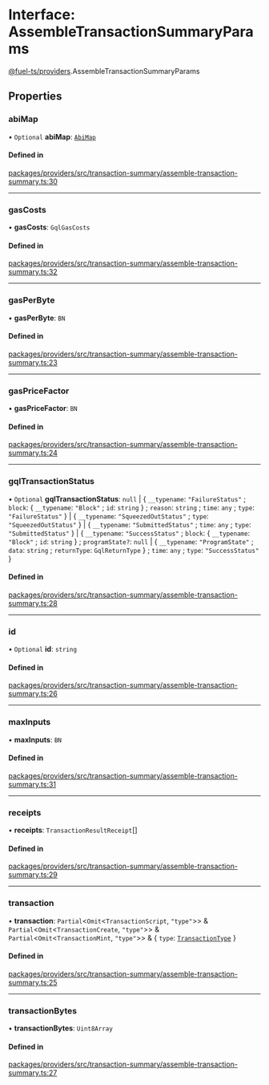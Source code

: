 # Interface: AssembleTransactionSummaryParams

[@fuel-ts/providers](/api/Providers/index.md).AssembleTransactionSummaryParams

## Properties

### abiMap

• `Optional` **abiMap**: [`AbiMap`](/api/Providers/index.md#abimap)

#### Defined in

[packages/providers/src/transaction-summary/assemble-transaction-summary.ts:30](https://github.com/FuelLabs/fuels-ts/blob/884f602f/packages/providers/src/transaction-summary/assemble-transaction-summary.ts#L30)

___

### gasCosts

• **gasCosts**: `GqlGasCosts`

#### Defined in

[packages/providers/src/transaction-summary/assemble-transaction-summary.ts:32](https://github.com/FuelLabs/fuels-ts/blob/884f602f/packages/providers/src/transaction-summary/assemble-transaction-summary.ts#L32)

___

### gasPerByte

• **gasPerByte**: `BN`

#### Defined in

[packages/providers/src/transaction-summary/assemble-transaction-summary.ts:23](https://github.com/FuelLabs/fuels-ts/blob/884f602f/packages/providers/src/transaction-summary/assemble-transaction-summary.ts#L23)

___

### gasPriceFactor

• **gasPriceFactor**: `BN`

#### Defined in

[packages/providers/src/transaction-summary/assemble-transaction-summary.ts:24](https://github.com/FuelLabs/fuels-ts/blob/884f602f/packages/providers/src/transaction-summary/assemble-transaction-summary.ts#L24)

___

### gqlTransactionStatus

• `Optional` **gqlTransactionStatus**: ``null`` \| { `__typename`: ``"FailureStatus"`` ; `block`: { `__typename`: ``"Block"`` ; `id`: `string`  } ; `reason`: `string` ; `time`: `any` ; `type`: ``"FailureStatus"``  } \| { `__typename`: ``"SqueezedOutStatus"`` ; `type`: ``"SqueezedOutStatus"``  } \| { `__typename`: ``"SubmittedStatus"`` ; `time`: `any` ; `type`: ``"SubmittedStatus"``  } \| { `__typename`: ``"SuccessStatus"`` ; `block`: { `__typename`: ``"Block"`` ; `id`: `string`  } ; `programState?`: ``null`` \| { `__typename`: ``"ProgramState"`` ; `data`: `string` ; `returnType`: `GqlReturnType`  } ; `time`: `any` ; `type`: ``"SuccessStatus"``  }

#### Defined in

[packages/providers/src/transaction-summary/assemble-transaction-summary.ts:28](https://github.com/FuelLabs/fuels-ts/blob/884f602f/packages/providers/src/transaction-summary/assemble-transaction-summary.ts#L28)

___

### id

• `Optional` **id**: `string`

#### Defined in

[packages/providers/src/transaction-summary/assemble-transaction-summary.ts:26](https://github.com/FuelLabs/fuels-ts/blob/884f602f/packages/providers/src/transaction-summary/assemble-transaction-summary.ts#L26)

___

### maxInputs

• **maxInputs**: `BN`

#### Defined in

[packages/providers/src/transaction-summary/assemble-transaction-summary.ts:31](https://github.com/FuelLabs/fuels-ts/blob/884f602f/packages/providers/src/transaction-summary/assemble-transaction-summary.ts#L31)

___

### receipts

• **receipts**: `TransactionResultReceipt`[]

#### Defined in

[packages/providers/src/transaction-summary/assemble-transaction-summary.ts:29](https://github.com/FuelLabs/fuels-ts/blob/884f602f/packages/providers/src/transaction-summary/assemble-transaction-summary.ts#L29)

___

### transaction

• **transaction**: `Partial`&lt;`Omit`&lt;`TransactionScript`, ``"type"``\>\> & `Partial`&lt;`Omit`&lt;`TransactionCreate`, ``"type"``\>\> & `Partial`&lt;`Omit`&lt;`TransactionMint`, ``"type"``\>\> & { `type`: [`TransactionType`](/api/Providers/TransactionType.md)  }

#### Defined in

[packages/providers/src/transaction-summary/assemble-transaction-summary.ts:25](https://github.com/FuelLabs/fuels-ts/blob/884f602f/packages/providers/src/transaction-summary/assemble-transaction-summary.ts#L25)

___

### transactionBytes

• **transactionBytes**: `Uint8Array`

#### Defined in

[packages/providers/src/transaction-summary/assemble-transaction-summary.ts:27](https://github.com/FuelLabs/fuels-ts/blob/884f602f/packages/providers/src/transaction-summary/assemble-transaction-summary.ts#L27)
